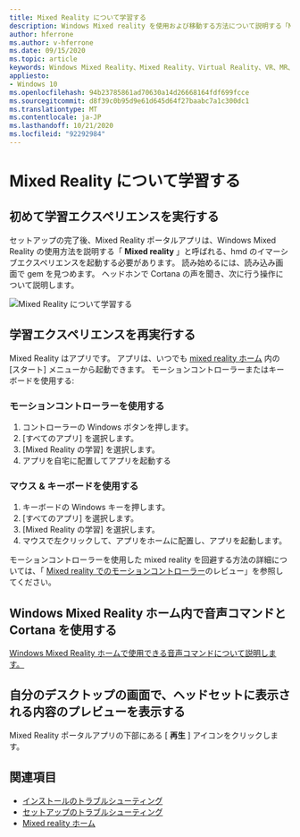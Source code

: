 ```yaml
---
title: Mixed Reality について学習する
description: Windows Mixed reality を使用および移動する方法について説明する「Mixed Reality アプリの学習」を実行する方法について説明します。
author: hferrone
ms.author: v-hferrone
ms.date: 09/15/2020
ms.topic: article
keywords: Windows Mixed Reality、Mixed Reality、Virtual Reality、VR、MR、チュートリアル、はじめに
appliesto:
- Windows 10
ms.openlocfilehash: 94b23785861ad70630a14d26668164fdf699fcce
ms.sourcegitcommit: d8f39c0b95d9e61d645d64f27baabc7a1c300dc1
ms.translationtype: MT
ms.contentlocale: ja-JP
ms.lasthandoff: 10/21/2020
ms.locfileid: "92292984"
---
```

# <a name="learn-mixed-reality"></a>Mixed Reality について学習する

## <a name="running-the-learning-experience-for-the-first-time"></a>初めて学習エクスペリエンスを実行する

セットアップの完了後、Mixed Reality ポータルアプリは、Windows Mixed Reality の使用方法を説明する「 **Mixed reality** 」と呼ばれる、hmd のイマーシブエクスペリエンスを起動する必要があります。 読み始めるには、読み込み画面で gem を見つめます。 ヘッドホンで Cortana の声を聞き、次に行う操作について説明します。

![Mixed Reality について学習する](images/file-learnmixedrealitystart.png)

## <a name="re-run-the-learning-experience"></a>学習エクスペリエンスを再実行する

Mixed Reality はアプリです。 アプリは、いつでも [mixed reality ホーム](your-mixed-reality-home.md) 内の [スタート] メニューから起動できます。 モーションコントローラーまたはキーボードを使用する:

### <a name="use-your-motion-controllers"></a>モーションコントローラーを使用する

1. コントローラーの Windows ボタンを押します。
2. [すべてのアプリ] を選択します。
3. [Mixed Reality の学習] を選択します。
4. アプリを自宅に配置してアプリを起動する

### <a name="use-your-mouse--keyboard"></a>マウス & キーボードを使用する

1. キーボードの Windows キーを押します。
2. [すべてのアプリ] を選択します。
3. [Mixed Reality の学習] を選択します。
4. マウスで左クリックして、アプリをホームに配置し、アプリを起動します。

モーションコントローラーを使用した mixed reality を回避する方法の詳細については、「 [Mixed reality でのモーションコントローラー](controllers-in-wmr.md)のレビュー」を参照してください。

## <a name="use-voice-commands-and-cortana-inside-of-the-windows-mixed-reality-home"></a>Windows Mixed Reality ホーム内で音声コマンドと Cortana を使用する

[Windows Mixed Reality ホームで使用できる音声コマンドについて説明します。](https://support.microsoft.com/en-us/help/4041322/windows-10-speech-in-windows-mixed-reality)

## <a name="show-a-preview-of-what-im-seeing-in-my-headset-on-my-desktops-screen"></a>自分のデスクトップの画面で、ヘッドセットに表示される内容のプレビューを表示する

Mixed Reality ポータルアプリの下部にある [ **再生** ] アイコンをクリックします。

## <a name="see-also"></a>関連項目

* [インストールのトラブルシューティング](installation_errors.md)
* [セットアップのトラブルシューティング](set-up-questions.md)
* [Mixed reality ホーム](your-mixed-reality-home.md)

